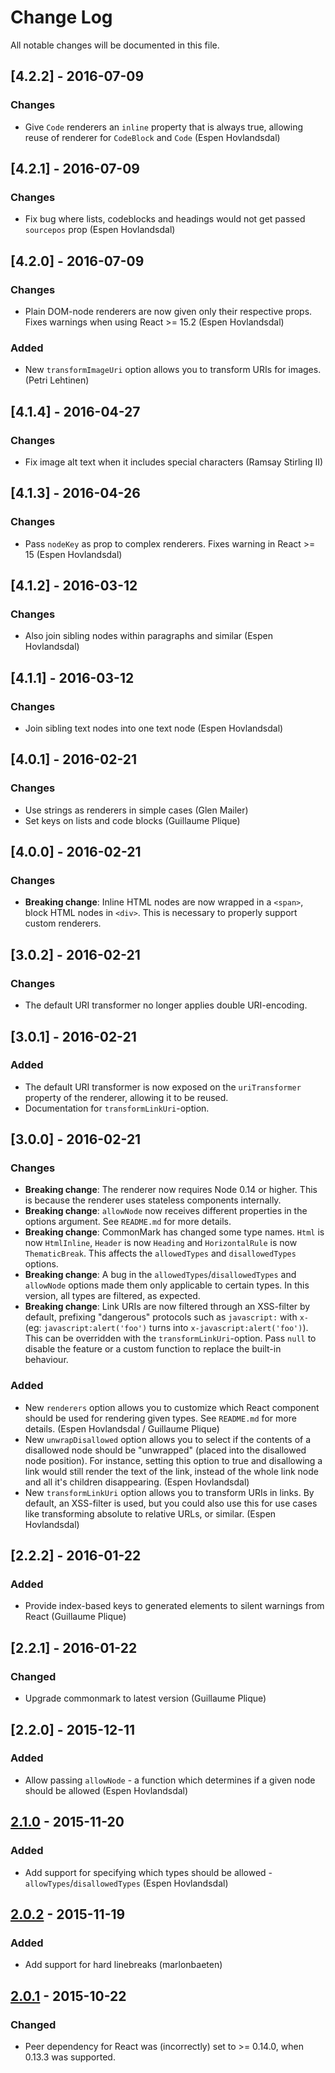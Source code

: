 # Change Log

All notable changes will be documented in this file.

## [4.2.2] - 2016-07-09

### Changes

- Give `Code` renderers an `inline` property that is always true, allowing reuse of renderer for `CodeBlock` and `Code` (Espen Hovlandsdal)

## [4.2.1] - 2016-07-09

### Changes

- Fix bug where lists, codeblocks and headings would not get passed `sourcepos` prop (Espen Hovlandsdal)

## [4.2.0] - 2016-07-09

### Changes

- Plain DOM-node renderers are now given only their respective props. Fixes warnings when using React >= 15.2 (Espen Hovlandsdal)

### Added

- New `transformImageUri` option allows you to transform URIs for images. (Petri Lehtinen)

## [4.1.4] - 2016-04-27

### Changes

- Fix image alt text when it includes special characters (Ramsay Stirling II)

## [4.1.3] - 2016-04-26

### Changes

- Pass `nodeKey` as prop to complex renderers. Fixes warning in React >= 15 (Espen Hovlandsdal)

## [4.1.2] - 2016-03-12

### Changes

- Also join sibling nodes within paragraphs and similar (Espen Hovlandsdal)

## [4.1.1] - 2016-03-12

### Changes

- Join sibling text nodes into one text node (Espen Hovlandsdal)

## [4.0.1] - 2016-02-21

### Changes

- Use strings as renderers in simple cases (Glen Mailer)
- Set keys on lists and code blocks (Guillaume Plique)

## [4.0.0] - 2016-02-21

### Changes

- **Breaking change**: Inline HTML nodes are now wrapped in a `<span>`, block HTML nodes in `<div>`. This is necessary to properly support custom renderers.

## [3.0.2] - 2016-02-21

### Changes

- The default URI transformer no longer applies double URI-encoding.

## [3.0.1] - 2016-02-21

### Added

- The default URI transformer is now exposed on the `uriTransformer` property of the renderer, allowing it to be reused.
- Documentation for `transformLinkUri`-option.

## [3.0.0] - 2016-02-21

### Changes

- **Breaking change**: The renderer now requires Node 0.14 or higher. This is because the renderer uses stateless components internally.
- **Breaking change**: `allowNode` now receives different properties in the options argument. See `README.md` for more details.
- **Breaking change**: CommonMark has changed some type names. `Html` is now `HtmlInline`, `Header` is now `Heading` and `HorizontalRule` is now `ThematicBreak`. This affects the `allowedTypes` and `disallowedTypes` options.
- **Breaking change**: A bug in the `allowedTypes`/`disallowedTypes` and `allowNode` options made them only applicable to certain types. In this version, all types are filtered, as expected.
- **Breaking change**: Link URIs are now filtered through an XSS-filter by default, prefixing "dangerous" protocols such as `javascript:` with `x-` (eg: `javascript:alert('foo')` turns into `x-javascript:alert('foo')`). This can be overridden with the `transformLinkUri`-option. Pass `null` to disable the feature or a custom function to replace the built-in behaviour.

### Added

- New `renderers` option allows you to customize which React component should be used for rendering given types. See `README.md` for more details. (Espen Hovlandsdal / Guillaume Plique)
- New `unwrapDisallowed` option allows you to select if the contents of a disallowed node should be "unwrapped" (placed into the disallowed node position). For instance, setting this option to true and disallowing a link would still render the text of the link, instead of the whole link node and all it's children disappearing. (Espen Hovlandsdal)
- New `transformLinkUri` option allows you to transform URIs in links. By default, an XSS-filter is used, but you could also use this for use cases like transforming absolute to relative URLs, or similar. (Espen Hovlandsdal)

## [2.2.2] - 2016-01-22

### Added

- Provide index-based keys to generated elements to silent warnings from React (Guillaume Plique)

## [2.2.1] - 2016-01-22

### Changed

- Upgrade commonmark to latest version (Guillaume Plique)

## [2.2.0] - 2015-12-11

### Added

- Allow passing `allowNode` - a function which determines if a given node should be allowed (Espen Hovlandsdal)

## [2.1.0] - 2015-11-20

### Added

- Add support for specifying which types should be allowed - `allowTypes`/`disallowedTypes` (Espen Hovlandsdal)

## [2.0.2] - 2015-11-19

### Added

- Add support for hard linebreaks (marlonbaeten)

## [2.0.1] - 2015-10-22

### Changed

- Peer dependency for React was (incorrectly) set to >= 0.14.0, when 0.13.3 was supported.

[2.1.0]: https://github.com/rexxars/commonmark-react-renderer/compare/v2.0.2...v2.1.0
[2.0.2]: https://github.com/rexxars/commonmark-react-renderer/compare/v2.0.1...v2.0.2
[2.0.1]: https://github.com/rexxars/commonmark-react-renderer/compare/90b2489a515bca26d0d58954ab098a48bedee406...v2.0.1
